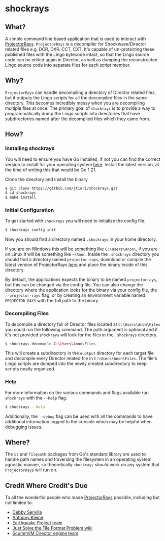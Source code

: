 # shockrays

## What?

A simple command line based application that is used to interact with [ProjectorRays](https://github.com/ProjectorRays/ProjectorRays). `ProjectorRays`
is a decompiler for Shockwave/Director related files e.g. DCR, DXR, CCT, CXT. It's capable of un-protecting these published
files with the Lingo bytecode intact, so that the Lingo source code can be edited again in Director, as well as dumping 
the reconstructed Lingo source code into separate files for each script member.

## Why?

`ProjectorRays` can handle decompiling a directory of Director related files,
but it outputs the Lingo scripts for all the decompiled files in the same directory. This becomes incredibly messy when 
you are decompiling multiple files at once. The primary goal of `shockrays` is to provide a way to programmatically dump the Lingo scripts into 
directories that have subdirectories named after the decompiled files which they came from.

## How?

### Installing shockrays

You will need to ensure you have Go installed, if not you can find the correct version to install for your operating system
[here](https://go.dev/dl/). Install the latest version, at the time of writing this that would be Go 1.21.

Clone the directory and install the binary

```bash
$ git clone https://github.com/jtieri/shockrays.git
$ cd shockrays
$ make install
```

### Initial Configuration

To get started with `shockrays` you will need to initialize the config file.

```bash
$ shockrays config init
```

Now you should find a directory named `.shockrays` in your home directory. 

If you are on Windows this will be something like `C:\Users\Anon\`, if you are on Linux it will be something like `~/Anon`.
Inside the `.shockrays` directory you should find a directory named `projector-rays`, download or compile the latest 
version of ProjectorRays [here](https://github.com/ProjectorRays/ProjectorRays/releases) and place the binary inside of
this directory. 

By default, the applications expects the binary to be named `projectorrays`, but this can be changed via the config file.
You can also change the directory where the application looks for the binary via your config file, the `--projector-rays`
flag, or by creating an environment variable named `PROJECTOR_RAYS` with the full path to the binary.

### Decompiling Files

To decompile a directory full of Director files located at `C:\Users\Anon\Files` you could run the following command.
The path argument is optional and if it's not provided `shockrays` will look for the files in the `.shockrays` directory.

```bash
$ shockrays decompile C:\Users\Anon\Files 
```

This will create a subdirectory in the `ouptput` directory for each target file and decompile every Director related 
file in `C:\Users\Anon\Files`. The file's Lingo scripts are dumped into the newly created subdirectory to keep scripts
neatly organized.

### Help

For more information on the various commands and flags available run `shockrays` with the `--help` flag.

```bash
$ shockrays --help
```

Additionally, the `--debug` flag can be used with all the commands to have additional information logged
to the console which may be helpful when debugging issues.

## Where?

The `os` and `filepath` packages from Go's standard library are used to handle path names and
traversing the filesystem in an operating system agnostic manner, so theoretically `shockrays` _should_ work on any system that
`ProjectorRays` will run on.

## Credit Where Credit's Due

To all the wonderful people who made [ProjectorRays](https://github.com/ProjectorRays/ProjectorRays) possible, including but not limited to:
- [Debby Servilla](https://github.com/djsrv)
- [Anthony Kleine](https://github.com/tomysshadow)
- [Earthquake Project team](https://github.com/Earthquake-Project)
- [Just Solve the File Format Problem wiki](http://fileformats.archiveteam.org/wiki/Lingo_bytecode)
- [ScummVM Director engine team](https://www.scummvm.org/credits/#:~:text=Director:)
